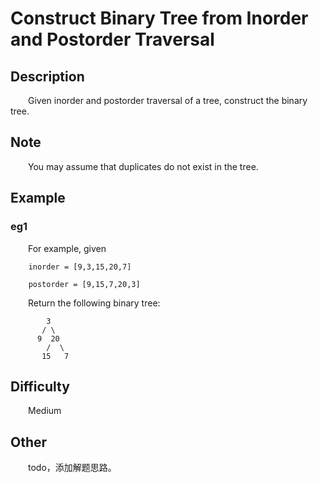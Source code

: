 # Construct Binary Tree from Inorder and Postorder Traversal

## Description

&emsp;&emsp;Given inorder and postorder traversal of a tree, construct the binary tree.

## Note

&emsp;&emsp;You may assume that duplicates do not exist in the tree.

## Example

### eg1

&emsp;&emsp;For example, given

```
    inorder = [9,3,15,20,7]
    
    postorder = [9,15,7,20,3]
```

&emsp;&emsp;Return the following binary tree:

```
        3
       / \
      9  20
        /  \
       15   7
```

## Difficulty

&emsp;&emsp;Medium

## Other

&emsp;&emsp;todo，添加解题思路。
